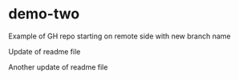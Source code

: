 # demo-two
Example of GH repo starting on remote side with new branch name

Update of readme file

Another update of readme file
